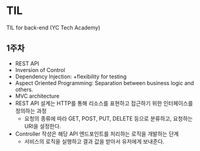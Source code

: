 # TIL
TIL for back-end (YC Tech Academy)

## 1주차
* REST API
* Inversion of Control
* Dependency Injection: +flexibility for testing
* Aspect Oriented Programming: Separation between business logic and others.
* MVC architecture
* REST API 설계는 HTTP를 통해 리소스를 표현하고 접근하기 위한 인터페이스를 정의하는 과정
  * 요청의 종류에 따라 GET, POST, PUT, DELETE 등으로 분류하고, 요청하는 URI을 설정한다.
* Controller 작성은 해당 API 엔드포인트를 처리하는 로직을 개발하는 단계
  * 서비스의 로직을 실행하고 결과 값을 받아서 유저에게 보내준다.
